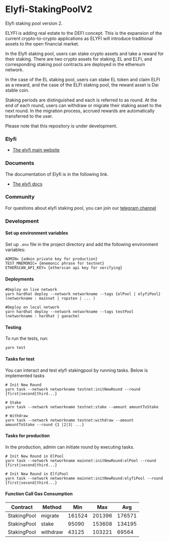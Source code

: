 # Elyfi-StakingPoolV2

Elyfi staking pool version 2.

ELYFI is adding real estate to the DEFI concept. This is the expansion of the current crypto-to-crypto applications as ELYFI will introduce traditional assets to the open financial market.

In the Elyfi staking pool, users can stake crypto assets and take a reward for their staking. There are two crypto assets for staking, EL and ELFI, and corresponding staking pool contracts are deployed in the ethereum network.

In the case of the EL staking pool, users can stake EL token and claim ELFI as a reward, and the case of the ELFI staking pool, the reward asset is Dai stable coin.

Staking periods are distinguished and each is referred to as round. At the end of each round, users can withdraw or migrate their staking asset to the next round. In the migration process, accrued rewards are automatically transferred to the user.

Please note that this repository is under development.

### Elyfi

- [The elyfi main website](https://defi.elysia.land/)

### Documents

The documentation of Elyfi is in the following link.

- [The elyfi docs](https://elyfi-docs.elysia.land/v/eng/)

### Community

For questions about elyfi staking pool, you can join our [telegram channel](https://t.me/elysia_official)

### Development

#### Set up environment variables

Set up `.env` file in the project directory and add the following environment variables:

```
ADMIN= {admin private key for production}
TEST_MNEMONIC= {mnemonic phrase for testnet}
ETHERSCAN_API_KEY= {etherscan api key for verifying}
```

#### Deployments

```
#Deploy on live network
yarn hardhat deploy --network networkname --tags {elPool | elyfiPool}
(networkname : mainnet | ropsten | ... )

#Deploy on local network
yarn hardhat deploy --network networkname --tags testPool
(networkname : hardhat | ganache)
```

#### Testing

To run the tests, run:

```
yarn test
```

#### Tasks for test

You can interact and test elyfi stakingpool by running tasks. Below is implemented tasks

```
# Init New Round
yarn task --network networkname testnet:initNewRound --round {first|second|third...}

# Stake
yarn task --network networkname testnet:stake --amount amountToStake

# Withdraw
yarn task --network networkname testnet:withdraw --amount amountToStake --round {1 |2|3| ...}

```

#### Tasks for production

In the production, admin can initiate round by executing tasks.

```
# Init New Round in ElPool
yarn task --network networkname mainnet:initNewRound:elPool --round {first|second|third...}

# Init New Round in ElfiPool
yarn task --network networkname mainnet:initNewRound:elyfiPool --round {first|second|third...}

```

#### Function Call Gas Consumption

| Contract    | Method   | Min    | Max    | Avg    |
| ----------- | -------- | ------ | ------ | ------ |
| StakingPool | migrate  | 161524 | 201396 | 176571 |
| StakingPool | stake    | 95090  | 153608 | 134195 |
| StakingPool | withdraw | 43125  | 103221 | 69564  |
